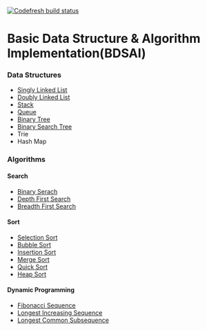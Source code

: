 [![Codefresh build status]( https://g.codefresh.io/api/badges/build?repoOwner=Cokeeeeman&repoName=bdsai&branch=master&pipelineName=bdsai&accountName=cokeeeeman&type=cf-1)]( https://g.codefresh.io/repositories/Cokeeeeman/bdsai/builds?filter=trigger:build;branch:master;service:5af3de09b1d7540001732a10~bdsai)

# Basic Data Structure & Algorithm Implementation(BDSAI)

### Data Structures
- [Singly Linked List](./src/data_structures/SinglyLinkedList.js)
- [Doubly Linked List](./src/data_structures/DoublyLinkedList.js)
- [Stack](./src/data_structures/Stack.js)
- [Queue](./src/data_structures/Queue.js)
- [Binary Tree](./src/data_structures/BinaryTree.js)
- [Binary Search Tree](./src/data_structures/BinarySearchTree.js)
- Trie
- Hash Map

### Algorithms
#### Search
- [Binary Serach](./src/algorithms/search/binarySearch.js)
- [Depth First Search](./src/algorithms/search/dfs.js)
- [Breadth First Search](./src/algorithms/search/bfs.js)
#### Sort
- [Selection Sort](./src/algorithms/sort/selectionSort.js)
- [Bubble Sort](./src/algorithms/sort/bubbleSort.js)
- [Insertion Sort](./src/algorithms/sort/insertionSort.js)
- [Merge Sort](./src/algorithms/sort/mergeSort.js)
- [Quick Sort](./src/algorithms/sort/quickSort.js)
- [Heap Sort](./src/algorithms/sort/heapSort.js)
#### Dynamic Programming
- [Fibonacci Sequence](./src/algorithms/dp/fibonacci.js)
- [Longest Increasing Sequence](./src/dp/algorithms/lis.js)
- [Longest Common Subsequence](./src/dp/algorithms/lcs.js)